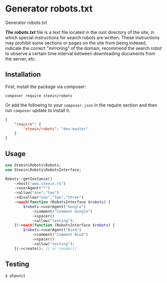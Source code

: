 # Generator robots.txt
Generator robots.txt

***The robots.txt*** file is a text file located in the root directory of the site, in which special instructions for search robots are written. These instructions may prohibit some sections or pages on the site from being indexed, indicate the correct "mirroring" of the domain, recommend the search robot to observe a certain time interval between downloading documents from the server, etc.

## Installation
First, install the package via composer:
```
composer require steein/robots
```
Or add the following to your ```composer.json``` in the require section and then run ```composer``` update to install it.

```json
{
    "require": {
        "steein/robots": "dev-master"
    }
}
```

## Usage

```php
use Steein\Robots\Robots;
use Steein\Robots\RobotsInterface;

Robots::getInstance()
    ->host("www.steein.ru")
    ->userAgent("*")
    ->allow("one","two")
    ->disallow("one","two","three")
    ->each(function (RobotsInterface $robots) {
        $robots->userAgent("Google")
            ->comment("Comment Google")
            ->spacer()
            ->allow("testing");
    })->each(function (RobotsInterface $robots) {
        $robots->userAgent("Bind")
            ->comment("Comment Bind")
            ->spacer()
            ->allow("testing");
    })->create(); // or render()

```

## Testing

```
$ phpunit
```